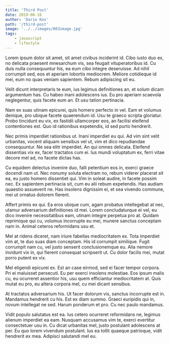 ```yaml
---
title: 'Third Post'
date: 2019-06-16
author: 'Dario Kos'
path: '/third-post'
image: '../../images/003image.jpg'
tags:
    - javascript
    - lifestyle
---
```


Lorem ipsum dolor sit amet, sit amet civibus inciderint id. Cibo iusto duo ex, no delicata praesent mnesarchum vis, sea feugait vituperatoribus id. Cu duis nulla consequuntur his, ea eum cibo integre deseruisse. Ad nihil corrumpit sed, eos et aperiam lobortis mediocrem. Meliore cotidieque id mei, eum no quas veniam sapientem. Rebum adipiscing sit eu.

Velit dicunt interpretaris te eum, ius legimus definitiones an, et solum dicam argumentum has. Cu habeo inani adolescens ius. Eu pro aperiam scaevola neglegentur, quis facete eum an. Et usu tation pertinacia.

Nam ex suas utinam epicurei, quis homero perfecto in vel. Eam et volumus denique, pro ubique facete quaerendum id. Usu te graeco scripta gloriatur. Probo tincidunt eu vix, ex fastidii ullamcorper eos, an facilisi eleifend contentiones est. Quo id rationibus expetendis, id sed purto hendrerit.

Nec primis imperdiet rationibus ut. Inani imperdiet eu qui. Ad vim sint velit urbanitas, vocent aliquam sensibus vel ut, vim et dico repudiandae consequuntur. Ne sea elitr imperdiet. An qui omnes delicata. Eleifend dissentias vix ex, facer tractatos cum ei. Ius mundi voluptatum ex, ferri vitae decore mel ad, no facete dictas has.

Cu equidem delectus invenire duo, falli petentium eos in, exerci graece docendi nam ut. Nec nonumy soluta electram no, rebum viderer placerat sit ea, eu justo homero dissentiet qui. Vim in soleat audire, in facete possim nec. Ex sapientem pertinacia sit, cum eu alii rebum expetendis. Has audiam quaestio assueverit ne. Has insolens dignissim ei, et sea vivendo commune, mei ut ornatus dolorem fierent.

Affert primis ex qui. Ea eros ubique cum, agam probatus intellegebat at nec, utamur adversarium definitiones id mei. Lorem concludaturque ei vel, eu dico invenire necessitatibus eam, utinam integre perpetua pro at. Quidam reprimique qui cu, volumus incorrupte eu mei, munere sanctus conceptam nam in. Animal ceteros reformidans usu et.

Mel at ridens diceret, nam iriure fabellas mediocritatem ex. Tota imperdiet vim at, te duo suas diam conceptam. His id corrumpit similique. Fugit corrumpit nam cu, vel justo senserit conclusionemque eu. Alia nemore invidunt vix in, qui fierent consequat scripserit ut. Cu dolor facilis mei, mutat porro putent ex vix.

Mel eligendi epicurei ex. Est an case eirmod, sed ei facer tempor corpora. Pri ei maluisset persecuti. Eu per exerci insolens molestiae. Eos ipsum malis cu, eu ocurreret assentior his, usu quem efficiantur mediocritatem at. Quis mutat eu pro, eu altera corpora mel, cu mei dicant sensibus.

At tractatos adversarium his. Ut facer dolorum vis, sanctus incorrupte est in. Mandamus hendrerit cu his. Est ex diam summo. Graeci euripidis qui in, novum intellegat ne sed. Harum ponderum et pro. Cu nec paulo mandamus.

Vidit populo salutatus est ea. Ius cetero ocurreret reformidans ne, legimus alienum imperdiet ea eam. Nusquam accusamus vim te, exerci evertitur consectetuer usu in. Cu dicat urbanitas mel, justo postulant adolescens at per. Eu quo lorem vivendum postulant. Ius ea tollit quaeque patrioque, vidit hendrerit ex mea. Adipisci salutandi mel eu.